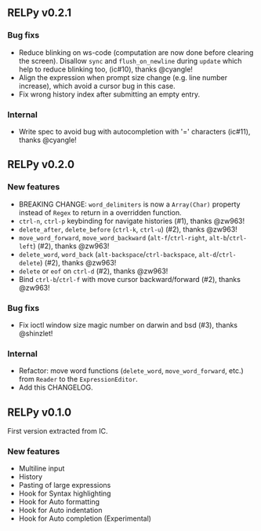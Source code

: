 ## RELPy v0.2.1

### Bug fixs
* Reduce blinking on ws-code (computation are now done before clearing the screen). Disallow `sync` and `flush_on_newline` during `update` which help to reduce blinking too, (ic#10), thanks @cyangle!
* Align the expression when prompt size change (e.g. line number increase), which avoid a cursor bug in this case.
* Fix wrong history index after submitting an empty entry.

### Internal
* Write spec to avoid bug with autocompletion with '=' characters (ic#11), thanks @cyangle!

## RELPy v0.2.0

### New features

* BREAKING CHANGE: `word_delimiters` is now a `Array(Char)` property instead of `Regex` to return in a overridden function.
* `ctrl-n`, `ctrl-p` keybinding for navigate histories (#1), thanks @zw963!
* `delete_after`, `delete_before` (`ctrl-k`, `ctrl-u`) (#2), thanks @zw963!
* `move_word_forward`, `move_word_backward` (`alt-f`/`ctrl-right`, `alt-b`/`ctrl-left`) (#2), thanks @zw963!
* `delete_word`, `word_back` (`alt-backspace`/`ctrl-backspace`, `alt-d`/`ctrl-delete`) (#2), thanks @zw963!
* `delete` or `eof` on `ctrl-d` (#2), thanks @zw963!
* Bind `ctrl-b`/`ctrl-f` with move cursor backward/forward (#2), thanks @zw963!

### Bug fixs
* Fix ioctl window size magic number on darwin and bsd (#3), thanks @shinzlet!

### Internal
* Refactor: move word functions (`delete_word`, `move_word_forward`, etc.) from `Reader` to the `ExpressionEditor`.
* Add this CHANGELOG.


## RELPy v0.1.0
First version extracted from IC.

### New features
* Multiline input
* History
* Pasting of large expressions
* Hook for Syntax highlighting
* Hook for Auto formatting
* Hook for Auto indentation
* Hook for Auto completion (Experimental)
